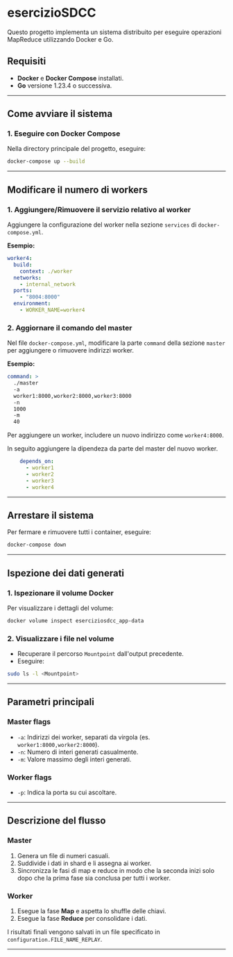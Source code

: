 # esercizioSDCC

Questo progetto implementa un sistema distribuito per eseguire operazioni MapReduce utilizzando Docker e Go.

## Requisiti

- **Docker** e **Docker Compose** installati.
- **Go** versione 1.23.4 o successiva.

---

## Come avviare il sistema

### 1. Eseguire con Docker Compose

Nella directory principale del progetto, eseguire:

```bash
docker-compose up --build
```

---

## Modificare il numero di workers 


### 1. Aggiungere/Rimuovere il servizio relativo al worker

Aggiungere la configurazione del worker nella sezione `services` di `docker-compose.yml`.

**Esempio:**

```yaml
worker4:
  build:
    context: ./worker
  networks:
    - internal_network
  ports:
    - "8004:8000"
  environment:
    - WORKER_NAME=worker4
```


### 2. Aggiornare il comando del master

Nel file `docker-compose.yml`, modificare la parte `command` della sezione `master` per aggiungere o rimuovere indirizzi worker.

**Esempio:**

```yaml
command: >
  ./master
  -a
  worker1:8000,worker2:8000,worker3:8000
  -n
  1000
  -m
  40
```

Per aggiungere un worker, includere un nuovo indirizzo come `worker4:8000`.

In seguito aggiungere la dipendeza da parte del master del nuovo worker.

```yaml
    depends_on:
      - worker1
      - worker2
      - worker3
      - worker4
```

---

## Arrestare il sistema

Per fermare e rimuovere tutti i container, eseguire:

```bash
docker-compose down
```

---

## Ispezione dei dati generati

### 1. Ispezionare il volume Docker

Per visualizzare i dettagli del volume:

```bash
docker volume inspect eserciziosdcc_app-data
```

### 2. Visualizzare i file nel volume

- Recuperare il percorso `Mountpoint` dall'output precedente.
- Eseguire:

```bash
sudo ls -l <Mountpoint>
```

---

## Parametri principali

### Master flags
- `-a`: Indirizzi dei worker, separati da virgola (es. `worker1:8000,worker2:8000`).
- `-n`: Numero di interi generati casualmente.
- `-m`: Valore massimo degli interi generati.
### Worker flags
- `-p`: Indica la porta su cui ascoltare.

---

## Descrizione del flusso

### Master

1. Genera un file di numeri casuali.
2. Suddivide i dati in shard e li assegna ai worker.
3. Sincronizza le fasi di map e reduce in modo che la seconda inizi solo dopo che la prima fase sia conclusa per tutti i worker.

### Worker

1. Esegue la fase **Map** e aspetta lo shuffle delle chiavi.
2. Esegue la fase **Reduce** per consolidare i dati.

I risultati finali vengono salvati in un file specificato in `configuration.FILE_NAME_REPLAY`.

---

